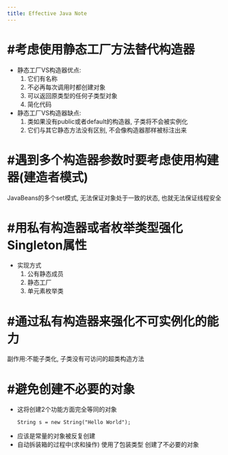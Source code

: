 ```yaml
---
title: Effective Java Note
---
```

# **#考虑使用静态工厂方法替代构造器**  

* 静态工厂VS构造器优点:
  1. 它们有名称  
  2. 不必再每次调用时都创建对象  
  3. 可以返回原类型的任何子类型对象  
  4. 简化代码  
* 静态工厂VS构造器缺点:
  1. 类如果没有public或者default的构造器, 子类将不会被实例化  
  2. 它们与其它静态方法没有区别, 不会像构造器那样被标注出来  

# **#遇到多个构造器参数时要考虑使用构建器(建造者模式)**
JavaBeans的多个set模式, 无法保证对象处于一致的状态, 也就无法保证线程安全

# **#用私有构造器或者枚举类型强化Singleton属性** 

* 实现方式
  1. 公有静态成员  
  2. 静态工厂  
  3. 单元素枚举类  

# **#通过私有构造器来强化不可实例化的能力**
副作用:不能子类化, 子类没有可访问的超类构造方法

# **#避免创建不必要的对象**

* 这将创建2个功能方面完全等同的对象
    ```
    String s = new String("Hello World");
    ```
* 应该是常量的对象被反复创建
* 自动拆装箱的过程中(求和操作) 使用了包装类型 创建了不必要的对象

